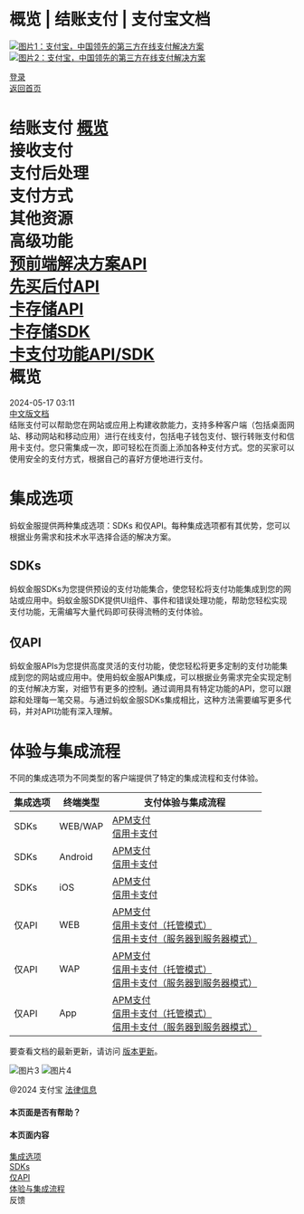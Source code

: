 概览 | 结账支付 | 支付宝文档
==================

[![图片1：支付宝，中国领先的第三方在线支付解决方案](https://ac.alipay.com/storage/2024/3/26/d66c43c0-440d-4c97-9976-f2028a2c8c5e.svg) ![图片2：支付宝，中国领先的第三方在线支付解决方案](https://ac.alipay.com/storage/2024/3/26/a48bd336-aea0-4f16-bf83-616eacbb4434.svg)](/docs/)

[登录](https://global.alipay.com/ilogin/account_login.htm?goto=https%3A%2F%2Fglobal.alipay.com%2Fdocs%2Fac%2Fcashierpay%2Foverview)  
[返回首页](../../)

结账支付
[概览](/docs/ac/cashierpay/overview)  
接收支付  
支付后处理  
支付方式  
其他资源  
高级功能  
[预前端解决方案API](/docs/ac/cashierpay/prefront)  
[先买后付API](/docs/ac/cashierpay/bnpl)  
[卡存储API](/docs/ac/cashierpay/cv)  
[卡存储SDK](/docs/ac/cashierpay/cvsdk)  
[卡支付功能API/SDK](/docs/ac/cashierpay/mf?pageVersion=7)  
概览
========

2024-05-17 03:11  
[中文版文档](https://global.alipay.com/docs/ac/cashier_payment_cn/introduction)  
结账支付可以帮助您在网站或应用上构建收款能力，支持多种客户端（包括桌面网站、移动网站和移动应用）进行在线支付，包括电子钱包支付、银行转账支付和信用卡支付。您只需集成一次，即可轻松在页面上添加各种支付方式。您的买家可以使用安全的支付方式，根据自己的喜好方便地进行支付。

集成选项
===================

蚂蚁金服提供两种集成选项：SDKs 和仅API。每种集成选项都有其优势，您可以根据业务需求和技术水平选择合适的解决方案。

SDKs
----

蚂蚁金服SDKs为您提供预设的支付功能集合，使您轻松将支付功能集成到您的网站或应用中。蚂蚁金服SDK提供UI组件、事件和错误处理功能，帮助您轻松实现支付功能，无需编写大量代码即可获得流畅的支付体验。

仅API
-----

蚂蚁金服APIs为您提供高度灵活的支付功能，使您轻松将更多定制的支付功能集成到您的网站或应用中。使用蚂蚁金服API集成，可以根据业务需求完全实现定制的支付解决方案，对细节有更多的控制。通过调用具有特定功能的API，您可以跟踪和处理每一笔交易。与通过蚂蚁金服SDKs集成相比，这种方法需要编写更多代码，并对API功能有深入理解。

体验与集成流程
==================

不同的集成选项为不同类型的客户端提供了特定的集成流程和支付体验。

|集成选项| 终端类型| 支付体验与集成流程|
|---|---|---|
|SDKs| WEB/WAP| [APM支付](https://global.alipay.com/docs/ac/cashierpay/apm_ww) <br> [信用卡支付](https://global.alipay.com/docs/ac/cashierpay/wwcard)|
|SDKs| Android| [APM支付](https://global.alipay.com/docs/ac/cashierpay/apm_android) <br> [信用卡支付](https://global.alipay.com/docs/ac/cashierpay/adcard)|
|SDKs| iOS| [APM支付](https://global.alipay.com/docs/ac/cashierpay/apm_ios) <br> [信用卡支付](https://global.alipay.com/docs/ac/cashierpay/ioscard)|
|仅API| WEB| [APM支付](https://global.alipay.com/docs/ac/cashierpay/apm_api) <br> [信用卡支付（托管模式）](https://global.alipay.com/docs/ac/cashierpay/cardcollant) <br> [信用卡支付（服务器到服务器模式）](https://global.alipay.com/docs/ac/cashierpay/cardinfocallmerchant)|
|仅API| WAP| [APM支付](https://global.alipay.com/docs/ac/cashierpay/apm_api) <br> [信用卡支付（托管模式）](https://global.alipay.com/docs/ac/cashierpay/cardcollant) <br> [信用卡支付（服务器到服务器模式）](https://global.alipay.com/docs/ac/cashierpay/cardinfocallmerchant)|
|仅API| App| [APM支付](https://global.alipay.com/docs/ac/cashierpay/apm_api) <br> [信用卡支付（托管模式）](https://global.alipay.com/docs/ac/cashierpay/cardcollant) <br> [信用卡支付（服务器到服务器模式）](https://global.alipay.com/docs/ac/cashierpay/cardinfocallmerchant)|

要查看文档的最新更新，请访问 [版本更新](https://global.alipay.com/docs/releasenotes)。

![图片3](https://ac.alipay.com/storage/2021/5/20/19b2c126-9442-4f16-8f20-e539b1db482a.png) ![图片4](https://ac.alipay.com/storage/2021/5/20/e9f3f154-dbf0-455f-89f0-b3d4e0c14481.png)

@2024 支付宝 [法律信息](https://global.alipay.com/docs/ac/platform/membership)

#### 本页面是否有帮助？

#### 本页面内容

[集成选项](#dvbK0 "集成选项")  
[SDKs](#elMA0 "SDKs")  
[仅API](#VUH1s "仅API")  
[体验与集成流程](#lOcbO "体验与集成流程")  
反馈